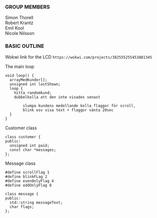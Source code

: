 ### GROUP MEMBERS
Simon Thorell  
Robert Krantz  
Emil Kool  
Nicole Nilsson  

### BASIC OUTLINE
Wokwi link for the LCD
```https://wokwi.com/projects/382555255453881345```

The main loop
```
void loop() {
  arrayMedKunder[];
  unsigned int lastShown;
  loop {
    hitta randomkund;
    dubbelkolla att den inte visades senast

        slumpa kundens medellande kolla flaggor för scroll,
        blink osv visa text + flaggor vänta 20sec
  }
}
```

Customer class
```
class customer {
public:
  unsigned int paid;
  const char *messages;
};
```

Message class
```
#define scrollFlag 1
#define blinkFLag 2
#define evenOnlyFlag 4
#define oddOnlyFlag 8

class message {
public:
  std::string messageText;
  char flags;
};
```

